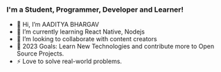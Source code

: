 ### I'm a Student, Programmer, Developer and Learner!



- 👋 Hi, I’m AADITYA BHARGAV 
- 🌱 I’m currently learning React Native, Nodejs
- 💞️ I’m looking to collaborate with content creators
- 🥅 2023 Goals: Learn New Technologies and contribute more to Open Source Projects.
- ⚡ Love to solve real-world problems.
<!---
aadityabhargav18/aadityabhargav18 is a ✨ special ✨ repository because its `README.md` (this file) appears on your GitHub profile.
You can click the Preview link to take a look at your changes.
--->
